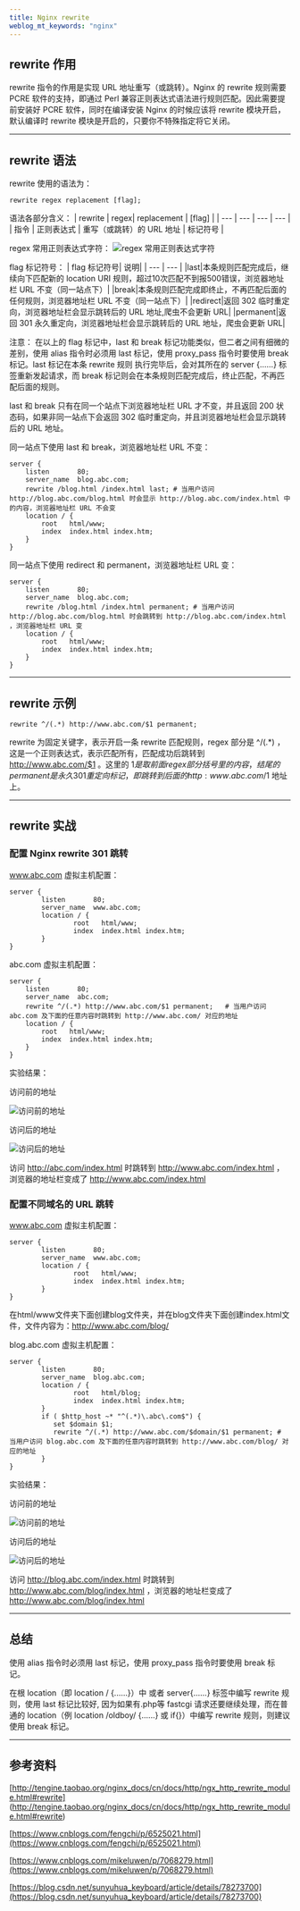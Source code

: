 ```yaml
---
title: Nginx rewrite 
weblog_mt_keywords: "nginx"
---
```


## rewrite 作用

rewrite 指令的作用是实现 URL 地址重写（或跳转）。Nginx 的 rewrite 规则需要 PCRE 软件的支持，即通过 Perl 兼容正则表达式语法进行规则匹配。因此需要提前安装好 PCRE 软件，同时在编译安装 Nginx 的时候应该将 rewrite 模块开启，默认编译时 rewrite 模块是开启的，只要你不特殊指定将它关闭。

----------

## rewrite 语法

rewrite 使用的语法为：

``` vim
rewrite regex replacement [flag];
```
语法各部分含义：
| rewrite | regex| replacement | [flag] |
| --- | --- | --- | --- |
| 指令 | 正则表达式 | 重写（或跳转）的 URL 地址 | 标记符号 |

regex 常用正则表达式字符：
![regex 常用正则表达式字符](https://www.github.com/wss434631143/xiaoshujiang/raw/master/img/20181119/1542620548792.png)

flag 标记符号：
| flag 标记符号| 说明|
| --- | --- |
|last|本条规则匹配完成后，继续向下匹配新的 location URI 规则，超过10次匹配不到报500错误，浏览器地址栏 URL 不变（同一站点下）|
|break|本条规则匹配完成即终止，不再匹配后面的任何规则，浏览器地址栏 URL 不变（同一站点下）|
|redirect|返回 302 临时重定向，浏览器地址栏会显示跳转后的 URL 地址,爬虫不会更新 URL|
|permanent|返回 301 永久重定向，浏览器地址栏会显示跳转后的 URL 地址，爬虫会更新 URL|

注意：
在以上的 flag 标记中，last 和 break 标记功能类似，但二者之间有细微的差别，使用 alias 指令时必须用 last 标记，使用 proxy_pass 指令时要使用 break 标记。last 标记在本条 rewrite 规则 执行完毕后，会对其所在的 server {......} 标签重新发起请求，而 break 标记则会在本条规则匹配完成后，终止匹配，不再匹配后面的规则。

last 和 break 只有在同一个站点下浏览器地址栏 URL 才不变，并且返回 200 状态码，如果非同一站点下会返回 302 临时重定向，并且浏览器地址栏会显示跳转后的 URL 地址。


同一站点下使用 last 和 break，浏览器地址栏 URL 不变：
``` vim
server {
    listen       80;
    server_name  blog.abc.com;
    rewrite /blog.html /index.html last; # 当用户访问 http://blog.abc.com/blog.html 时会显示 http://blog.abc.com/index.html 中的内容，浏览器地址栏 URL 不会变
    location / {
        root   html/www;
        index  index.html index.htm;
    }
}
```
同一站点下使用 redirect 和 permanent，浏览器地址栏 URL 变：

``` vim
server {
    listen       80;
    server_name  blog.abc.com;
    rewrite /blog.html /index.html permanent; # 当用户访问 http://blog.abc.com/blog.html 时会跳转到 http://blog.abc.com/index.html ，浏览器地址栏 URL 变
    location / {
        root   html/www;
        index  index.html index.htm;
    }
}
```

----------


## rewrite 示例

``` vim
rewrite ^/(.*) http://www.abc.com/$1 permanent;
```

rewrite 为固定关键字，表示开启一条 rewrite 匹配规则，regex 部分是 ^/(.*) ，这是一个正则表达式，表示匹配所有，匹配成功后跳转到 http://www.abc.com/$1 。这里的 $1 是取前面 regex 部分括号里的内容，结尾的 permanent 是永久 301 重定向标记，即跳转到后面的 http:www.abc.com/$1 地址上。


----------


## rewrite 实战

### 配置 Nginx rewrite 301 跳转

www.abc.com 虚拟主机配置：

``` vim
server {
        listen       80;
        server_name  www.abc.com;
        location / {
                root   html/www;
                index  index.html index.htm;
        }
}
```

abc.com 虚拟主机配置：

``` vim
server {
    listen       80;
    server_name  abc.com;
    rewrite ^/(.*) http://www.abc.com/$1 permanent;   # 当用户访问 abc.com 及下面的任意内容时跳转到 http://www.abc.com/ 对应的地址
    location / {
        root   html/www;
        index  index.html index.htm;
    }
}
```

实验结果：

访问前的地址

![访问前的地址](https://www.github.com/wss434631143/xiaoshujiang/raw/master/img/20181119/1542620615107.png)

访问后的地址

![访问后的地址](https://www.github.com/wss434631143/xiaoshujiang/raw/master/img/20181119/1542620651923.png)

访问 http://abc.com/index.html 时跳转到 http://www.abc.com/index.html ，浏览器的地址栏变成了 http://www.abc.com/index.html

### 配置不同域名的 URL 跳转

www.abc.com 虚拟主机配置：

``` vim
server {
        listen       80;
        server_name  www.abc.com;
        location / {
                root   html/www;
                index  index.html index.htm;
        }
}
```

在html/www文件夹下面创建blog文件夹，并在blog文件夹下面创建index.html文件，文件内容为：http://www.abc.com/blog/ 

blog.abc.com 虚拟主机配置：

``` vim
server {
        listen       80;
        server_name  blog.abc.com;
        location / {
                root   html/blog;
                index  index.html index.htm;
        }
        if ( $http_host ~* "^(.*)\.abc\.com$") {
           set $domain $1;
           rewrite ^/(.*) http://www.abc.com/$domain/$1 permanent; # 当用户访问 blog.abc.com 及下面的任意内容时跳转到 http://www.abc.com/blog/ 对应的地址
        }
}
```

实验结果：

访问前的地址

![访问前的地址](https://www.github.com/wss434631143/xiaoshujiang/raw/master/img/20181119/1542620700354.png)

访问后的地址

![访问后的地址](https://www.github.com/wss434631143/xiaoshujiang/raw/master/img/20181119/1542620737574.png)

访问 http://blog.abc.com/index.html 时跳转到 http://www.abc.com/blog/index.html ，浏览器的地址栏变成了 http://www.abc.com/blog/index.html


----------


## 总结

使用 alias 指令时必须用 last 标记，使用 proxy_pass 指令时要使用 break 标记。

在根 location（即 location / {......}）中 或者 server{......} 标签中编写 rewrite 规则，使用 last 标记比较好, 因为如果有.php等 fastcgi 请求还要继续处理，而在普通的 location（例 location /oldboy/ {......} 或 if{}）中编写 rewrite 规则，则建议使用 break 标记。


----------


## 参考资料

[http://tengine.taobao.org/nginx_docs/cn/docs/http/ngx_http_rewrite_module.html#rewrite]
(http://tengine.taobao.org/nginx_docs/cn/docs/http/ngx_http_rewrite_module.html#rewrite)

[https://www.cnblogs.com/fengchi/p/6525021.html](https://www.cnblogs.com/fengchi/p/6525021.html)

[https://www.cnblogs.com/mikeluwen/p/7068279.html](https://www.cnblogs.com/mikeluwen/p/7068279.html)

[https://blog.csdn.net/sunyuhua_keyboard/article/details/78273700](https://blog.csdn.net/sunyuhua_keyboard/article/details/78273700)
